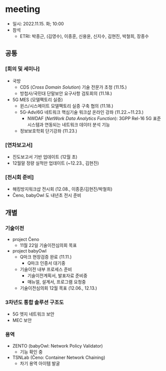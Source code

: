 # meeting
- 일시: 2022.11.15. 화; 10:00
- 참석
  - ETRI: 박종근, (김영수), 이종훈, 신용윤, 신지수, 김현진, 박철희, 장종수

## 공통
### [회의 및 세미나]
- 국방
  - CDS (_Cross Domain Solution_) 기술 전문가 초청 (11.15.)
  - 방첩사/국민대 단말보안 요구사항 검토회의 (11.18.)
- 5G MES (모델팩토리 실증)
  - 윈스/시스메이트 모델팩토리 실증 구축 협의 (11.18.)
  - 5G-Adv/6G 네트워크 핵심기술 워크샵 온라인 강좌 (11.22.~11.23.)
    - NWDAF (_NetWork Data Analytics Function_): 3GPP Rel-16 5G 표준 시스템과 연동되는 네트워크 데이터 분석 기능
  - 정보보호학회 단기강좌 (11.23.)

### [연차보고서]
- 진도보고서 기반 업데이트 (12월 초)
- 12월말 정량 실적만 업데이트 (~12.23., 김현진)

### [전시회 준비]
- 해킹방지워크샵 전시회 (12.08., 이종훈/김현진/박철희)
- Ĉeno, babyOwl 도 내년초 전시 준비

## 개별
### 기술이전
- project Ĉeno
  - 11월 22일 기술이전심의회 목표
- project babyOwl
  - Q마크 현장검증 완료 (11.11.)
    - Q마크 인증서 대기중
  - 기술이전 내부 프로세스 준비
    - 기술이전계획서, 발표자료 준비중
    - 매뉴얼, 설계서, 프로그램 요청중
  - 기술이전심의회 12월 목표 (12.06., 12.13.)

### 3차년도 통합 솔루션 구조도
- 5G 엣지 네트워크 보안
- MEC 보안

### 용역
- ZENTO (babyOwl: Network Policy Validator)
  - 기능 확인 중
- TSNLab (Ĉeno: Container Network Chaining)
  - 차기 용역 아이템 발굴
